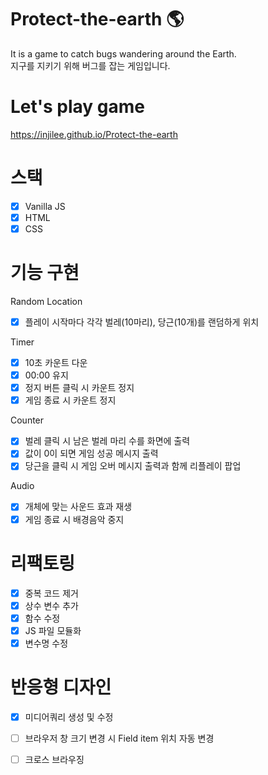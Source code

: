 # Protect-the-earth 🌎
It is a game to catch bugs wandering around the Earth. <br/>
지구를 지키기 위해 버그를 잡는 게임입니다.


# Let's play game
https://injilee.github.io/Protect-the-earth

# 스택
- [x] Vanilla JS
- [x] HTML
- [x] CSS

# 기능 구현
Random Location
- [x] 플레이 시작마다 각각 벌레(10마리), 당근(10개)를 랜덤하게 위치

Timer
- [x] 10초 카운트 다운
- [x] 00:00 유지
- [x] 정지 버튼 클릭 시 카운트 정지
- [x] 게임 종료 시 카운트 정지

Counter
- [x] 벌레 클릭 시 남은 벌레 마리 수를 화면에 출력
- [x] 값이 0이 되면 게임 성공 메시지 출력
- [x] 당근을 클릭 시 게임 오버 메시지 출력과 함께 리플레이 팝업

Audio
- [x] 개체에 맞는 사운드 효과 재생
- [x] 게임 종료 시 배경음악 중지

# 리팩토링
- [x] 중복 코드 제거
- [x] 상수 변수 추가
- [x] 함수 수정
- [x] JS 파일 모듈화
- [x] 변수명 수정

# 반응형 디자인
- [x] 미디어쿼리 생성 및 수정
- [ ] 브라우저 창 크기 변경 시 Field item 위치 자동 변경
- [ ] 크로스 브라우징



